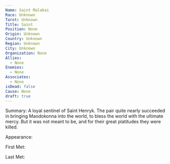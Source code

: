 ```yaml
---
Name: Saint Malakai
Race: Unknown
Tarot: Unknown
Title: Saint
Position: None
Origin: Unknown
Country: Unknown
Region: Unknown
City: Unknown
Organization: None
Allies:
  - None
Enemies:
  - None
Associates:
  - None
isDead: false
Cause: None
draft: true
---
```

Summary:
A loyal sentinel of Saint Henryk. The pair quite nearly succeeded in bringing Maodokonna into the world, to bless the world with the ultimate mercy. But it was not meant to be, and for their great platitudes they were killed.

Appearance: 

First Met: 

Last Met: 